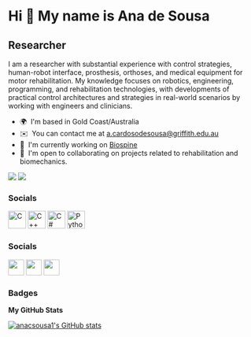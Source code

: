 Hi 👋 My name is Ana de Sousa
=============================

Researcher
----------

I am a researcher with substantial experience with control strategies, human-robot interface, prosthesis, orthoses, and medical equipment for motor rehabilitation. My knowledge focuses on robotics, engineering, programming, and rehabilitation technologies, with developments of practical control architectures and strategies in real-world scenarios by working with engineers and clinicians.

*   🌍  I'm based in Gold Coast/Australia
*   ✉️  You can contact me at [a.cardosodesousa@griffith.edu.au](mailto:a.cardosodesousa@griffith.edu.au)
*   🚀  I'm currently working on [Biospine](http://www.linkedin.com/company/project-biospine/mycompany/)
*   🤝  I'm open to collaborating on projects related to rehabilitation and biomechanics.

<a href="https://www.twitter.com/anacsousa" target="_blank" rel="noreferrer"><img src="https://img.shields.io/twitter/follow/anacsousa?logo=twitter&style=for-the-badge&color=0891b2&labelColor=1c1917"/></a> <a href="https://www.github.com/anacsousa1" target="_blank" rel="noreferrer"><img src="https://img.shields.io/github/followers/anacsousa1?logo=github&style=for-the-badge&color=0891b2&labelColor=1c1917"/></a>
                  
                    
### Socials
<p align="left">
                                <a href="https://docs.microsoft.com/en-us/cpp/?view=msvc-170" target="_blank" rel="noreferrer"><img src="https://raw.githubusercontent.com/danielcranney/readme-generator/main/public/icons/skills/c-colored.svg" width="36" height="36" alt="C" /></a>
                                <a href="https://docs.microsoft.com/en-us/cpp/?view=msvc-170" target="_blank" rel="noreferrer"><img src="https://raw.githubusercontent.com/danielcranney/readme-generator/main/public/icons/skills/cplusplus-colored.svg" width="36" height="36" alt="C++" /></a>
                                <a href="https://docs.microsoft.com/en-us/dotnet/csharp/" target="_blank" rel="noreferrer"><img src="https://raw.githubusercontent.com/danielcranney/readme-generator/main/public/icons/skills/csharp-colored.svg" width="36" height="36" alt="C#" /></a>
                                <a href="https://www.python.org/" target="_blank" rel="noreferrer"><img src="https://raw.githubusercontent.com/danielcranney/readme-generator/main/public/icons/skills/python-colored.svg" width="36" height="36" alt="Python" /></a>
                    </p>

### Socials
                  
<p align="left"> <a href="https://www.github.com/anacsousa1" target="_blank" rel="noreferrer"><img src="https://raw.githubusercontent.com/danielcranney/readme-generator/main/public/icons/socials/github.svg" width="32" height="32" /></a> <a href="https://www.linkedin.com/in/ana-sousa-67523984/" target="_blank" rel="noreferrer"><img src="https://raw.githubusercontent.com/danielcranney/readme-generator/main/public/icons/socials/linkedin.svg" width="32" height="32" /></a> <a href="https://www.twitter.com/anacsousa" target="_blank" rel="noreferrer"><img src="https://raw.githubusercontent.com/danielcranney/readme-generator/main/public/icons/socials/twitter.svg" width="32" height="32" /></a></p>

### Badges

<b>My GitHub Stats</b>

<a href="http://www.github.com/anacsousa1"><img src="https://github-readme-stats.vercel.app/api?username=anacsousa1&show_icons=true&hide=prs,&count_private=true&title_color=0891b2&text_color=ffffff&icon_color=0891b2&bg_color=1c1917&hide_border=true&show_icons=true" alt="anacsousa1's GitHub stats" /></a>

